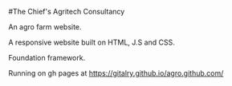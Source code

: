#The Chief's Agritech Consultancy

An agro farm website.

A responsive website built on HTML, J.S and CSS.

Foundation framework.

Running on gh pages at https://gitalry.github.io/agro.github.com/